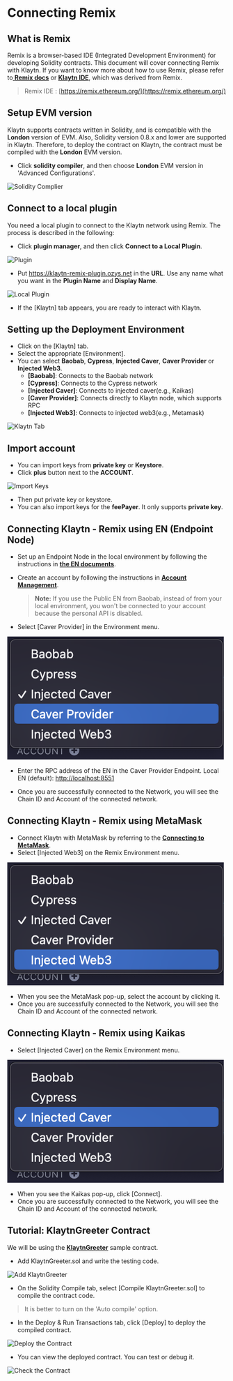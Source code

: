 # Connecting Remix <a id="connecting-remix"></a>


## What is Remix <a id="what-is-remix"></a>

Remix is a browser-based IDE (Integrated Development Environment) for developing Solidity contracts. This document will cover connecting Remix with Klaytn. If you want to know more about how to use Remix, please refer to[ **Remix docs**](https://remix-ide.readthedocs.io/en/latest/) or [**Klaytn IDE**](../../smart-contract/ide-and-tools/README.md#klaytn-ide), which was derived from Remix.

> Remix IDE : [https://remix.ethereum.org/](https://remix.ethereum.org/)

## Setup EVM version <a id="setup-EVM-version"></a>
Klaytn supports contracts written in Solidity, and is compatible with the **London** version of EVM. Also, Solidity version 0.8.x and lower are supported in Klaytn. Therefore, to deploy the contract on Klaytn, the contract must be compiled with the **London** EVM version.

* Click **solidity compiler**, and then choose **London** EVM version in 'Advanced Configurations'.

![Solidity Complier](./img/remix-solidity-compiler.png)

## Connect to a local plugin <a id="connect-to-a-local-plugin"></a>

You need a local plugin to connect to the Klaytn network using Remix. The process is described in the following:

* Click **plugin manager**, and then click **Connect to a Local Plugin**.

![Plugin](./img/remix-environment-plugin.png)

* Put https://klaytn-remix-plugin.ozys.net in the **URL**. Use any name what you want in the **Plugin Name** and **Display Name**.

![Local Plugin](./img/remix-local-plugin.png)

* If the [Klaytn] tab appears, you are ready to interact with Klaytn.

## Setting up the Deployment Environment <a id="setting-up-the-deployment-environment"></a>

* Click on the [Klaytn] tab.
* Select the appropriate [Environment].
* You can select **Baobab**, **Cypress**, **Injected Caver**, **Caver Provider** or **Injected Web3**.
  * **[Baobab]**: Connects to the Baobab network
  * **[Cypress]**: Connects to the Cypress network
  * **[Injected Caver]**: Connects to injected caver(e.g., Kaikas)
  * **[Caver Provider]**: Connects directly to Klaytn node, which supports RPC
  * **[Injected Web3]**: Connects to injected web3(e.g., Metamask)

![Klaytn Tab](./img/remix-klaytn-tab.png)

## Import account <a id="import-account"></a>

* You can import keys from **private key** or **Keystore**.
* Click **plus** button next to the **ACCOUNT**.

![Import Keys](./img/remix-klaytn-import-account.png)

* Then put private key or keystore.
* You can also import keys for the **feePayer**. It only supports **private key**.

## Connecting Klaytn - Remix using EN (Endpoint Node) <a id="connecting-klaytn-remix-using-en"></a>

* Set up an Endpoint Node in the local environment by following the instructions in [**the EN documents**](https://docs.klaytn.foundation/getting-started/quick-start/launch-an-en).

* Create an account by following the instructions in [**Account Management**](https://docs.klaytn.foundation/getting-started/account).

  > **Note:** If you use the Public EN from Baobab, instead of from your local environment, you won't be connected to your account because the personal API is disabled.

* Select [Caver Provider] in the Environment menu.

![Caver Provider](./img/env-caver-provider.png)

* Enter the RPC address of the EN in the Caver Provider Endpoint. Local EN (default): [http://localhost:8551](http://localhost:8551/)

* Once you are successfully connected to the Network, you will see the Chain ID and Account of the connected network.

## Connecting Klaytn - Remix using MetaMask <a id="connecting-klaytn-remix-using-metamask"></a>

* Connect Klaytn with MetaMask by referring to the [**Connecting to MetaMask**](https://docs.klaytn.foundation/dapp/tutorials/connecting-metamask).
* Select [Injected Web3] on the Remix Environment menu.

![Injected Web3](./img/env-injected-web3.png)

* When you see the MetaMask pop-up, select the account by clicking it.
* Once you are successfully connected to the Network, you will see the Chain ID and Account of the connected network.

## Connecting Klaytn - Remix using Kaikas <a id="connecting-klaytn-remix-using-kaikas"></a>

* Select [Injected Caver] on the Remix Environment menu.

![Injected Caver](./img/env-injected-caver.png)

* When you see the Kaikas pop-up, click [Connect].
* Once you are successfully connected to the Network, you will see the Chain ID and Account of the connected network.

## Tutorial: KlaytnGreeter Contract <a id="tutorial-KlaytnGreeter-contract"></a>

We will be using the [**KlaytnGreeter**](https://docs.klaytn.foundation/smart-contract/sample-contracts/klaytngreeter) sample contract.

* Add KlaytnGreeter.sol and write the testing code.

![Add KlaytnGreeter](./img/remix-add-klaytngreeter.png)

* On the Solidity Compile tab, select [Compile KlaytnGreeter.sol] to compile the contract code.
> It is better to turn on the 'Auto compile' option.
* In the Deploy & Run Transactions tab, click [Deploy] to deploy the compiled contract.

![Deploy the Contract](./img/remix-deploy-run-tx.png)

* You can view the deployed contract. You can test or debug it.

![Check the Contract](./img/remix-test-or-debug.png)

